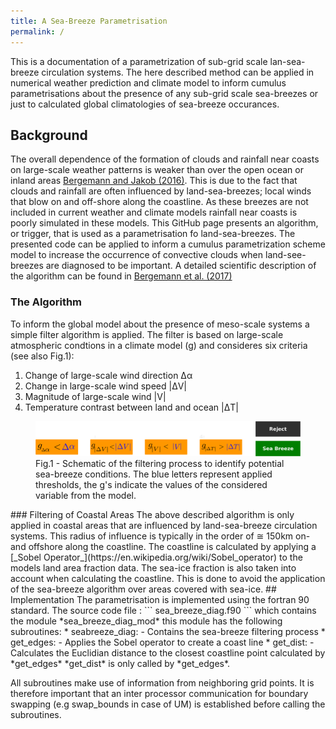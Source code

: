 ```yaml
---
title: A Sea-Breeze Parametrisation
permalink: /
---
```

This is a  documentation of a parametrization of sub-grid scale lan-sea-breeze 
circulation systems. The here described method can be applied in numerical 
weather prediction and climate model to inform cumulus parametrisations about 
the presence of any sub-grid scale sea-breezes or just to calculated global 
climatologies of sea-breeze occurances.
## Background
The overall dependence of the formation of clouds and rainfall near coasts on large-scale weather patterns is weaker than over the open ocean or inland areas
    [Bergemann and Jakob (2016)](https://arxiv.org/abs/1603.02392v1).
    This is due to the fact that clouds and rainfall are often influenced by land-sea-breezes; 
    local winds that blow on and off-shore along the coastline. As these breezes 
    are not included in current weather and climate models rainfall near coasts 
    is poorly simulated in these models. This GitHub page presents an algorithm, 
    or trigger, that is used as a parametrisation fo land-sea-breezes. 
    The presented code can be applied to inform a cumulus parametrization scheme 
    model to increase the occurrence of convective clouds when land-see-breezes 
    are diagnosed to be important. A detailed scientific description of the 
    algorithm can be found in [Bergemann et al. (2017)](http://onlinelibrary.wiley.com/doi/10.1002/2017MS001048/full)
   

### The Algorithm
<p>To inform the global model about the presence of meso-scale systems
a simple filter algorithm is applied. The filter is based on large-scale
atmospheric condtions in a climate model (g) and consideres six criteria (see also Fig.1):
<ol><li>Change of large-scale wind direction &Delta;&alpha;</li>
<li>Change in large-scale wind speed |&Delta;V|</li>
<li>Magnitude of large-scale wind |V|</li>
<li>Temperature contrast between land and ocean |&Delta;T|</li></ol></p>
<figure>
<img src="assets/images/Seabreeze_detect.png">
<figcaption>Fig.1 - Schematic of the filtering process to identify potential sea-breeze conditions. 
The blue letters represent applied thresholds, the g's indicate the values of the considered variable from the model.
</figcaption>
</figure>
### Filtering of Coastal Areas
The above described algorithm is only applied in coastal areas that are
influenced by land-sea-breeze circulation systems. This radius of influence
is typically in the order of &cong; 150km on- and offshore along the coastline.
The coastline is calculated by applying a [_Sobel Operator_](https://en.wikipedia.org/wiki/Sobel_operator) 
to the models land area fraction data. The sea-ice 
fraction is also taken into account when calculating the coastline. 
This is done to avoid the application of the sea-breeze algorithm over areas 
covered with sea-ice.
## Implementation
The parametrisation is implemented using the fortran 90 standard. The source code file :
```
sea_breeze_diag.f90
```
which contains the module *sea_breeze_diag_mod* this module has the following subroutines:
* seabreeze_diag:
  - Contains the sea-breeze filtering process
* get_edges:
  - Applies the Sobel operator to create a coast line
* get_dist:
  - Calculates the Euclidian distance to the closest coastline point calculated by *get_edges*
*get_dist* is only called by *get_edges*.

All subroutines make use of information from neighboring grid points. It is therefore important
that an inter processor communication for boundary swapping (e.g swap_bounds in case of UM) is
established before calling the subroutines. 

